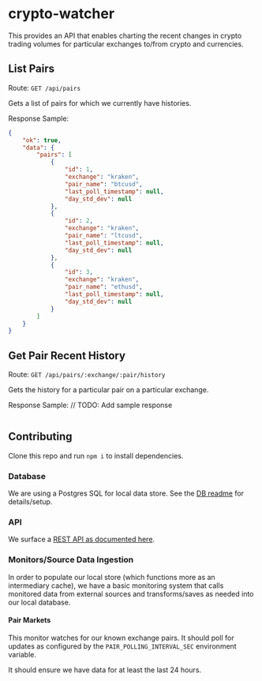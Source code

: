 # crypto-watcher
This provides an API that enables charting the recent changes in crypto trading volumes for particular exchanges to/from crypto and currencies.

## List Pairs
Route: `GET /api/pairs`

Gets a list of pairs for which we currently have histories.

Response Sample:
```json
{
    "ok": true,
    "data": {
        "pairs": [
            {
                "id": 1,
                "exchange": "kraken",
                "pair_name": "btcusd",
                "last_poll_timestamp": null,
                "day_std_dev": null
            },
            {
                "id": 2,
                "exchange": "kraken",
                "pair_name": "ltcusd",
                "last_poll_timestamp": null,
                "day_std_dev": null
            },
            {
                "id": 3,
                "exchange": "kraken",
                "pair_name": "ethusd",
                "last_poll_timestamp": null,
                "day_std_dev": null
            }
        ]
    }
}
```

## Get Pair Recent History
Route: `GET /api/pairs/:exchange/:pair/history`

Gets the history for a particular pair on a particular exchange.

Response Sample:
// TODO: Add sample response
```json

```

## Contributing
Clone this repo and run `npm i` to install dependencies.

### Database
We are using a Postgres SQL for local data store. See the [DB readme](./db/readme.md) for details/setup.

### API
We surface a [REST API as documented here](./api/../README.md).
### Monitors/Source Data Ingestion
In order to populate our local store (which functions more as an intermediary cache), we have a basic monitoring system that calls monitored data from external sources and transforms/saves as needed into our local database.

#### Pair Markets
This monitor watches for our known exchange pairs. It should poll for updates as configured by the `PAIR_POLLING_INTERVAL_SEC` environment variable.

It should ensure we have data for at least the last 24 hours.